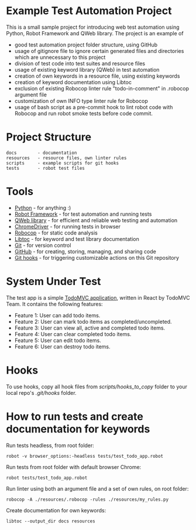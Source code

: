 # Example Test Automation Project

This is a small sample project for introducing web test automation using Python, Robot Framework and QWeb library. The project is an example of

- good test automation project folder structure, using GitHub
- usage of gitignore file to ignore certain generated files and directories which are unnecessary to this project
- division of test code into test suites and resource files
- usage of existing keyword library (QWeb) in test automation
- creation of own keywords in a resource file, using existing keywords
- creation of keyword documentation using Libtoc
- exclusion of existing Robocop linter rule "todo-in-comment" in .robocop argument file
- customization of own INFO type linter rule for Robocop
- usage of bash script as a pre-commit hook to lint robot code with Robocop and run robot smoke tests before code commit.

# Project Structure

```
docs        - documentation
resources   - resource files, own linter rules
scripts     - example scripts for git hooks
tests       - robot test files
```

# Tools

- [Python](https://www.python.org/) - for anything :)
- [Robot Framework](https://robotframework.org/) - for test automation and running tests
- [QWeb library](https://github.com/qentinelqi/qweb) - for efficient and reliable web testing and automation
- [ChromeDriver](https://googlechromelabs.github.io/chrome-for-testing/) - for running tests in browser
- [Robocop](https://robocop.readthedocs.io/en/stable/) - for static code analysis
- [Libtoc](https://github.com/amochin/robotframework-libtoc) - for keyword and test library documentation
- [Git](https://git-scm.com/) - for version control
- [GitHub](https://github.com/) - for creating, storing, managing, and sharing code
- [Git hooks](https://www.atlassian.com/git/tutorials/git-hooks) - for triggering customizable actions on this Git repository

# System Under Test

The test app is a simple [TodoMVC application](https://todomvc.com/examples/react/dist/), written in React by TodoMVC Team. It contains the following features:

- Feature 1: User can add todo items.
- Feature 2: User can mark todo items as completed/uncompleted.
- Feature 3: User can view all, active and completed todo items.
- Feature 4: User can clear completed todo items.
- Feature 5: User can edit todo items.
- Feature 6: User can destroy todo items.

# Hooks

To use hooks, copy all hook files from _scripts/hooks_to_copy_ folder to your local repo's _.git/hooks_ folder.

# How to run tests and create documentation for keywords

Run tests headless, from root folder: 

```
robot -v browser_options:-headless tests/test_todo_app.robot
```

Run tests from root folder with default browser Chrome:

```
robot tests/test_todo_app.robot
```

Run linter using both an argument file and a set of own rules, on root folder:

```
robocop -A ./resources/.robocop -rules ./resources/my_rules.py
```

Create documentation for own keywords:

```
libtoc --output_dir docs resources
```
